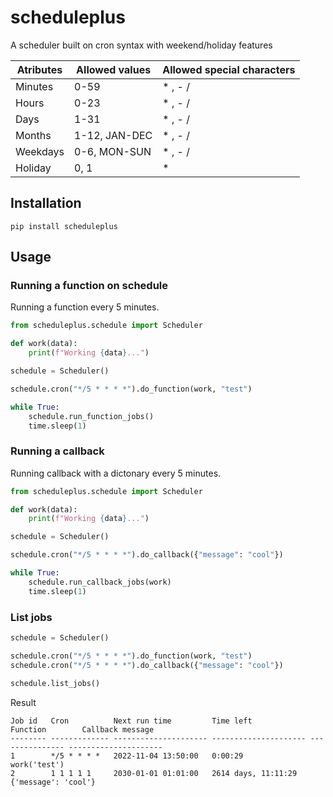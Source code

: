 # scheduleplus

A scheduler built on cron syntax with weekend/holiday features

| Atributes | Allowed values | Allowed special characters |
| --------- | -------------- | -------------------------- |
| Minutes   | 0-59           | \* , - /                   |
| Hours     | 0-23           | \* , - /                   |
| Days      | 1-31           | \* , - /                   |
| Months    | 1-12, JAN-DEC  | \* , - /                   |
| Weekdays  | 0-6, MON-SUN   | \* , - /                   |
| Holiday   | 0, 1           | \*                         |

## Installation

```
pip install scheduleplus
```

## Usage

### Running a function on schedule

Running a function every 5 minutes.

```python
from scheduleplus.schedule import Scheduler

def work(data):
    print(f"Working {data}...")

schedule = Scheduler()

schedule.cron("*/5 * * * *").do_function(work, "test")

while True:
    schedule.run_function_jobs()
    time.sleep(1)
```

### Running a callback

Running callback with a dictonary every 5 minutes.

```python
from scheduleplus.schedule import Scheduler

def work(data):
    print(f"Working {data}...")

schedule = Scheduler()

schedule.cron("*/5 * * * *").do_callback({"message": "cool"})

while True:
    schedule.run_callback_jobs(work)
    time.sleep(1)
```

### List jobs

```python
schedule = Scheduler()

schedule.cron("*/5 * * * *").do_function(work, "test")
schedule.cron("*/5 * * * *").do_callback({"message": "cool"})

schedule.list_jobs()
```

Result

```
Job id   Cron          Next run time         Time left             Function        Callback message
-------- ------------- --------------------- --------------------- --------------- ---------------------
1        */5 * * * *   2022-11-04 13:50:00   0:00:29               work('test')
2        1 1 1 1 1     2030-01-01 01:01:00   2614 days, 11:11:29                   {'message': 'cool'}
```
